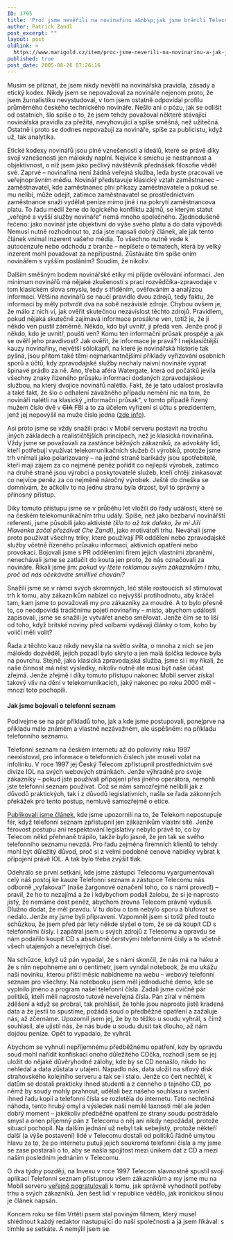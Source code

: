```yaml
---
ID: 1795
title: 'Proč jsme nevěřili na novinařinu a&nbsp;jak jsme bránili Telecomu zlikvidovat seznam'
author: Patrick Zandl
post_excerpt: ""
layout: post
oldlink: >
  https://www.marigold.cz/item/proc-jsme-neverili-na-novinarinu-a-jak-jsme-branili-telecomu-zlikvidovat-seznam
published: true
post_date: 2005-08-26 07:26:16
---
```

<p>Musím se přiznat, že jsem nikdy nevěřil na novinářská pravidla, zásady a etický kodex. Nikdy jsem se nepovažoval za novináře nejenom proto, že jsem žurnalistiku nevystudoval, v tom jsem ostatně odpovídal profilu průměrného českého technického novináře. Nešlo ani o pózu, jak se odlišit od ostatních, šlo spíše o to, že jsem tehdy považoval některé stávající novinářská pravidla za přežitá, nevyhovující a spíše směšná, než užitečná.  Ostatně i proto se dodnes nepovažuji za novináře, spíše za publicistu, když už, tak analytika. </p>

<p>Etické kodexy novinářů jsou plné vznešeností a ideálů, které se právě díky svojí vznešenosti jen málokdy naplní. Nejvíce k smíchu je nestrannost a objektivnost, o níž jsem jako pečlivý návštěvník přednášek filosofie věděl své. Zaprvé – novinařina není žádná veřejná služba, leda byste pracovali ve veřejnoprávním médiu. Novinář představuje klasický vztah zaměstnanec – zaměstnavatel, kde zaměstnanec plní příkazy zaměstnavatele a pokud se mu nelíbí, může odejít, zatímco zaměstnavatel se prostřednictvím zaměstnance snaží vydělat peníze mimo jiné i na pokrytí zaměstnancova platu. To řadu médií žene do logického konfliktu zájmů, se kterým statut „veřejné a vyšší služby novináře“ nemá mnoho společného. Zjednodušeně řečeno: jako novinář jste objektivní do výše svého platu a do data výpovědi. Nemusí nutně rozhodnout to, zda jste napsali dobrý článek, ale jak tento článek vnímal inzerent vašeho média. To všechno nutně vede k autocenzuře nebo odchodu z branže – nepíšete o tématech, která by velký inzerent mohl považovat za nepřípustná. Zůstáváte tím spíše oním novinářem s vyšším posláním? Soudím, že nikoliv.
</p>

<!--more--><p>Dalším směšným bodem  novinářské etiky mi přijde ověřování informací. Jen minimum novinářů má nějaké zkušenosti s prací rozvědčíka-zpravodaje v tom klasickém slova smyslu, tedy s tříděním, ověřováním a analýzou informací. Většina novinářů se naučí pravidlo dvou zdrojů, tedy faktu, že informaci by měly potvrdit dva na sobě nezávislé zdroje. Chybou ovšem je, že málo z nich ví, jak ověřit skutečnou nezávislost těchto zdrojů. Pravidlem, pokud nějaká skutečně zajímavá informace prosákne ven, totiž je, že ji někdo ven pustil záměrně. Někdo, kdo byl uvnitř, ji předá ven. Jenže proč ji někdo, kdo je uvnitř, pouští ven? Komu ten informační průsak prospěje a jak se ověří jeho pravdivost? Jak ověřit, že informace je pravá? I nejklasičtější kauzy novinařiny, největší sólokapři, na které je novinářská historie tak pyšná, jsou přitom také těmi nejmarkantnějšími příklady vyřizování osobních sporů a účtů, kdy zpravodajské služby nechaly naivní novináře vyprat špinavé prádlo za ně. Ano, třeba aféra Watergate, která od počátků jevila všechny znaky řízeného průsaku informací dodaných zpravodajskou službou, na který dvojice novinářů nalétla. Fakt, že je tato událost proslavila a také fakt, že šlo o odhalení závažného případu nemění nic na tom, že novináři nalétli na klasický „informační průsak“, v tomto případě řízený mužem číslo dvě v <strike>CIA</strike> FBI a to za účelem vyřízení si účtu s prezidentem, jenž jej nepovýšil na muže číslo jedna (<a href="http://zpravy.idnes.cz/zahranicni.asp?r=zahranicni&amp;c=A050601_102311_zahranicni_lkr">zde info</a>). </p>

<p>Asi proto jsme se vždy snažili práci v Mobil serveru postavit na trochu jiných  základech a realističtějších principech, než je klasická novinařina. Vždy jsme se považovali za zastánce běžných zákazníků, za advokáty lidí, kteří potřebují využívat telekomunikačních služeb či výrobků, protože jsme trh vnímali jako polarizovaný – na jedné straně barikády jsou spotřebitelé, kteří mají zájem za co nejméně peněz pořídit co nejlepší výrobek, zatímco na druhé straně jsou výrobci a poskytovatelé služeb, kteří chtějí zinkasovat co nejvíce peněz za co nejméně náročný výrobek. Ještě do dneška se domnívám, že ačkoliv to na jednu stranu byla drzost, byl to správný a přínosný přístup. </p>

<p>Díky tomuto přístupu jsme se v průběhu let vložili do řady událostí, které se na českém telekomunikačním trhu udály. Spíše, než jako bezbarví novinářští referenti, jsme působili jako aktivisté <i>(šlo to až tak daleko, že mi Jiří Hlavenka začal přezdívat Che Zandl)</i>, jako motivátoři trhu. Neváhali jsme proto používat všechny triky, které používají PR oddělení nebo zpravodajské služby včetně řízeného průsaku informací, aktivních opatření nebo provokací. Bojovali jsme s PR odděleními firem jejich vlastními zbraněmi, nenechávali jsme se zatlačit do kouta jen proto, že nás označovali za novináře. Říkali jsme jim: <i>pokud vy lžete reklamou svým zákazníkům i trhu, proč od nás očekáváte smířlivé chování?</i>  </p>

<p>Snažili jsme se v rámci svých skromných, leč stále rostoucích sil stimulovat trh k tomu, aby zákazníkům nabízel co nejvyšší protihodnotu, aby kráčel tam, kam jsme to považovali my pro zákazníky za moudré. A to bylo přesně to, co neodpovídá tradičnímu pojetí novinařiny – místo, abychom události zapisovali, jsme se snažili je vytvářet anebo směřovat. Jenže čím se to liší od toho, když britské noviny před volbami vydávají články o tom, koho by voliči měli volit?</p>

<p>Řada z těchto kauz nikdy nevyšla na světlo světa, o mnoha z nich se jen málokdo dozvěděl, jejich pozadí bylo skryto a jen malá špička ledovce byla na povrchu. Stejně, jako klasická zpravodajská služba, jsme si i my říkali, že naše činnost má nést výsledky, nikoliv nutně ale musí být naše účast zřejmá. Jenže zřejmě i díky tomuto přístupu nakonec Mobil server získal takový vliv na dění v telekomunikacích, jaký nakonec po roku 2000 měl – mnozí toto pochopili. </p>

<h4>Jak jsme bojovali o telefonní seznam</h4>
<p>Podívejme se na pár příkladů toho, jak a kde jsme postupovali, ponejprve na příkladu málo známém a vlastně nezávažném, ale úspěšném: na příkladu telefonního seznamu. </p>

<p>Telefonní seznam na českém internetu až do poloviny roku 1997 neexistoval, pro informace o telefonních číslech jste museli volat na infolinku. V roce 1997 jej Český Telecom zpřístupnil prostřednictvím své divize IOL na svých webových stránkách. Jenže výhradně pro svoje zákazníky – pokud jste používali připojení přes jiného operátora, nemohli jste telefonní seznam používat. Což se nám samozřejmě nelíbili jak z důvodů praktických, tak i z důvodů legislativních, našla se řada zákonných překážek pro tento postup, nemluvě samozřejmě o etice. </p>

<p><a href="http://mobil.idnes.cz/mob_aktuality.asp?r=mob_aktuality&amp;c=A970626_0003831_mob_aktuality">Publikovali jsme článek</a>, kde jsme upozornili na to, že Telekom nepostupuje fér, když telefonní seznam zpřístupnil jen zákazníkům vlastní sítě. Jenže férovost postupu ani respektování legislativy nebylo právě to, co by Telecom někd přehnaně trápilo, takže bylo jasné, že jen tak se svého telefonního seznamu nevzdá. Pro řadu zejména firemních klientů to tehdy mohl být důležitý důvod, proč si z velmi podobné cenové nabídky vybrat k připojení právě IOL. A tak bylo třeba zvýšit tlak. </p>

<p>Odehrálo se první setkání, kde jsme zástupci Telecomu vyargumentovali celý náš postoj ke kauze Telefonní seznam a zástupce Telecomu nás odborně „vyfakoval“ (naše žargonové označení toho, co s námi provedl) – pravil, že ho to nezajímá a že i kdybychom podali žalobu, že si je naprosto jistý, že nemáme dost peněz, abychom zrovna Telecom právně vydusili. Dlužno dodat, že měl pravdu. V tu dobu o tom nebylo sporu a blufovat se nedalo.  Jenže my jsme byli připraveni. Vzpomněl jsem si totiž před touto schůzkou, že jsem před pár lety někde slyšel o tom, že se dá koupit CD s telefonními čísly. I zapátral jsem u svých zdrojů z Telecomu a opravdu se nám podařilo koupit CD s absolutně čerstvými telefonními čísly a to včetně všech utajených a neveřejných čísel. </p>

<p>Na schůzce, když už pán vypadal, že s námi skončil, že nás má na háku a že s ním nepohneme ani o centimetr, jsem vyndal notebook, že mu ukážu naši novinku, kterou příští měsíc nabídneme na webu – webový telefonní seznam pro všechny. Na notebooku jsem měl jednoduché demo, kde se vyplnilo jméno a program našel telefonní čísla. Zadali jsme cvičně pár politiků, kteří měli naprosto tutově neveřejná čísla. Pán zíral v němém zděšení a když se probral, tak prohlásil, že tohle jsou naprosto jistě kradená data a že jestli to spustíme, požádá soud o předběžné opatření a zažaluje nás, až zčernáme. Upozornil jsem jej, že by to těžko u soudu vyhrál, s čímž souhlasil, ale ujistil nás, že nás bude u soudu dusit tak dlouho, až nám dojdou peníze. Opět to vypadalo, že vyhrál. </p>

<p>Abychom se vyhnuli nepříjemnému předběžnému opatření, kdy by opravdu soud mohl nařídit konfiskaci onoho důležitého CDčka, rozhodl jsem se jej uložit do nějaké důvěryhodné zálohy, kde by se CD nenašlo, nikdo ho nehledal a data zůstala v utajení. Napadlo nás, data uložit na síťový disk strahovského kolejního serveru a tak se i stalo. Jenže co čert nechtěl, k datům se dostali prakticky ihned studenti a z cenného a tajného CD, po němž by soudy mohly prahnout, udělali bez našeho souhlasu a svolení ihned řadu kopií a telefonní čísla se rozletěla do internetu. Tato nechtěná náhoda, tento hrubý omyl a výsledek naší nemilé laxnosti měl ale jeden dobrý moment – jakékoliv předběžné opatření ze strany soudu postrádalo smysl a onen příjemný pán z Telecomu o něj ani nikdy nepožádal, protože situaci pochopil.  Na dalším jednání už nebyl tak sebejistý, protože někteří další (a výše postavení)  lidé v Telecomu dostali od politiků řádně umytou hlavu za to, že po internetu putují jejich soukromá telefonní čísla a my jsme se zase postarali o to, aby se našla spojitost mezi únikem dat z CD a mezi naším posledním jednáním v Telecomu. </p>

<p>O dva týdny později, na Invexu v roce 1997 Telecom slavnostně spustil svoji aplikaci Telefonní seznam přístupnou všem zákazníkům a my jsme mu na Mobil serveru <a href="http://mobil.idnes.cz/mob_ceny.asp?r=mob_ceny&amp;c=A971013_0047725_mob_ceny">veřejně pogratulovali</a> k tomu, jak správně vyhodnotil potřeby trhu a svých zákazníků. Jen šest lidí v republice vědělo, jak ironickou slinou je článek napsán. </p>

<p>Koncem roku se film Vrtěti psem stal poviným filmem, který musel shlédnout každý redaktor nastupující do naší společnosti a já jsem říkával: s tímhle se setkáte. A nemýlil jsem se.
</p>
